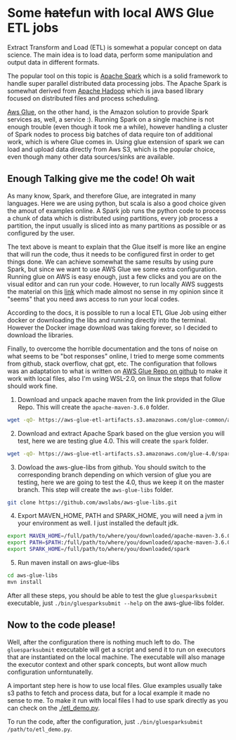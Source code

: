 # Some ~~hate~~fun with local AWS Glue ETL jobs

Extract Transform and Load (ETL) is somewhat a popular concept on data science. The main
idea is to load data, perform some manipulation and output data in different formats.

The popular tool on this topic is [Apache Spark](https://spark.apache.org/) which
is a solid framework to handle super parallel distributed data processing jobs. The Apache
Spark is somewhat derived from [Apache Hadoop](https://hadoop.apache.org/) which is java based library
focused on distributed files and process scheduling.

[Aws Glue](https://aws.amazon.com/glue/?nc1=h_ls), on the other hand, is the Amazon solution
to provide Spark services as, well, a service :). Running Spark on a single machine is not enough trouble
(even though it took me a while), however handling a cluster of Spark nodes to process big batches
of data require ton of additional work, which is where Glue comes in. Using glue extension of spark
we can load and upload data directly from Aws S3, which is the popular choice, even though many other
data sources/sinks are available.

## Enough Talking give me the code! Oh wait

As many know, Spark, and therefore Glue, are integrated in many languages. Here we are using python,
but scala is also a good choice given the amout of examples online. A Spark job runs the python code to 
process a chunk of data which is distributed using partitions, every job process a partition, the
input usually is sliced into as many partitions as possible or as configured by the user.

The text above is meant to explain that the Glue itself is more like an engine that will run the code, thus it
needs to be configured first in order to get things done. We can achieve somewhat the same results
by using pure Spark, but since we want to use AWS Glue we some extra configuration. Running glue
on AWS is easy enough, just a few clicks and you are on the visual editor and can run your code. However,
to run locally AWS suggests the material on this [link](https://docs.aws.amazon.com/glue/latest/dg/aws-glue-programming-etl-libraries.html)
which made almost no sense in my opinion since it "seems" that you need aws access to run your local
codes.

According to the docs, it is possible to run a local ETL Glue Job using either docker or downloading the
libs and running directly into the terminal. However the Docker image download was taking forever, so I decided to download the
libraries.

Finally, to overcome the horrible documentation and the tons of noise on what seems to be "bot responses" online,
I tried to merge some comments from github, stack overflow, chat gpt, etc. The configuration that follows was 
an adaptation to what is written on [AWS Glue Repo on github](https://github.com/awslabs/aws-glue-libs) to
make it work with local files, also I'm using WSL-2.0, on linux the steps that follow should work fine.

1. Download and unpack apache maven from the link provided in the Glue Repo. This will create the `apache-maven-3.6.0` folder.
```sh
wget -qO- https://aws-glue-etl-artifacts.s3.amazonaws.com/glue-common/apache-maven-3.6.0-bin.tar.gz | tar -xzvf -
```

2. Download and extract Apache Spark based on the glue version you will test, here we are testing glue 4.0. This will create the `spark` folder.

```sh
wget -qO- https://aws-glue-etl-artifacts.s3.amazonaws.com/glue-4.0/spark-3.3.0-amzn-1-bin-3.3.3-amzn-0.tgz | tar -xzvf -
```

3. Dowload the aws-glue-libs from github. You should switch to the corresponding 
branch depending on which version of glue you are testing, here we are going to
test the 4.0, thus we keep it on the master branch. This step will create the `aws-glue-libs` folder.
```sh
git clone https://github.com/awslabs/aws-glue-libs.git
```

4. Export MAVEN_HOME, PATH and SPARK_HOME, you will need a jvm in your environment
as well. I just installed the default jdk.

```sh
export MAVEN_HOME=/full/path/to/where/you/downloaded/apache-maven-3.6.0 
export PATH=$PATH:/full/path/to/where/you/downloaded/apache-maven-3.6.0/bin
export SPARK_HOME=/full/path/to/where/you/downloaded/spark
```

5. Run maven install on aws-glue-libs
```sh
cd aws-glue-libs
mvn install
```

After all these steps, you should be able to test the glue `gluesparksubmit` executable, just `./bin/gluesparksubmit --help` on the aws-glue-libs folder.

## Now to the code please!

Well, after the configuration there is nothing much left to do. 
The `gluesparksubmit` executable will get a script and send it to run on executors
that are instantiated on the local machine. The executable will also manage the
executor context and other spark concepts, but wont allow much configuration unforntunatelly.

A important step here is how to use local files. Glue examples usually take s3 paths to fetch and process
data, but for a local example it made no sense to me. To make it run with local files
I had to use spark directly as you can check on the [./etl_demo.py](./etl_demo.py).

To run the code, after the configuration, just `./bin/gluesparksubmit /path/to/etl_demo.py`.